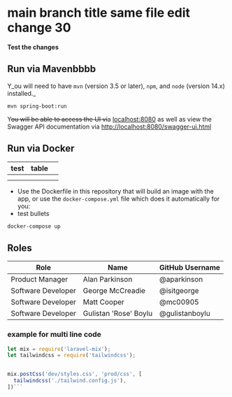 # main branch title same file edit change 30

**Test the changes**&#x20;

## Run via Mavenbbbb

Y_ou will need to have `mvn` (version 3.5 or later), `npm`, and `node` (version 14.x) installed._

```test
mvn spring-boot:run
```

Y~~ou will be able to access the UI vi~~a [localhost:8080](#) as well as view the Swagger API documentation via <http://localhost:8080/swagger-ui.html>

## Run via Docker

| test | table |    |
| :--- | :---- | :- |
|      |       |    |
|      |       |    |

*   Use the Dockerfile in this repository that will build an image with the app, or use the `docker-compose.yml` file which does it automatically for you:
*   test bullets

```bash
docker-compose up
```

## Roles

| Role               | Name                  | GitHub Username |
| ------------------ | --------------------- | --------------- |
| Product Manager    | Alan Parkinson        | @aparkinson     |
| Software Developer | George McCreadie      | @isitgeorge     |
| Software Developer | Matt Cooper           | @mc00905        |
| Software Developer | Gulistan 'Rose' Boylu | @gulistanboylu  |

### example for multi line code

````javascript
let mix = require('laravel-mix');
let tailwindcss = require('tailwindcss');


mix.postCss('dev/styles.css', 'prod/css', [
  tailwindcss('./tailwind.config.js'),
])```
````
